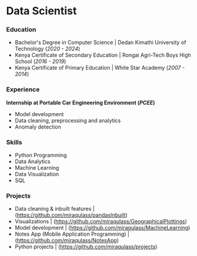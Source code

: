 # Data Scientist

### Education
- Bachelor's Degree in Computer Science | Dedan Kimathi University of Technology (_2020 - 2024_)
- Kenya Certificate of Secondary Education | Rongai Agri-Tech Boys High School (_2016 - 2019_)
- Kenya Certificate of Primary Education | White Star Academy (_2007 - 2014_)

### Experience
**Internship at Portable Car Engineering Environment (_PCEE_)**
  - Model development
  - Data cleaning, preprocessing and analytics
  - Anomaly detection

### Skills
- Python Programming
- Data Analytics
- Machine Learning 
- Data Visualization
- SQL

### Projects
- Data cleaning & inbuilt features | (https://github.com/miraqulass/pandasInbuilt)
- Visualizations | (https://github.com/miraqulass/GeographicalPlottings)
- Model development | (https://github.com/miraqulass/MachineLearning)
- Notes App (Mobile Application Programming) | (https://github.com/miraqulass/NotesApp)
- Python projects | (https://github.com/miraqulass/projects)
